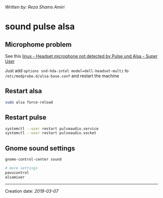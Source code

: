 _Written by: Reza Shams Amiri_
# sound pulse alsa

## Microphome problem

See this [linux - Headset microphone not detected by Pulse und Alsa - Super User][LHMNDBPUASU]

Just add `options snd-hda-intel model=dell-headset-multi` to `/etc/modprobe.d/alsa-base.conf` and restart the machine

## Restart alsa

``` sh
sudo alsa force-reload
```

## Restart pulse

``` sh
systemctl --user restart pulseaudio.service
systemctl --user restart pulseaudio.socket
```

## Gnome sound settings
``` sh
gnome-control-center sound

# more settings
pavucontrol
alsamixer

```

* * *
Creation date: _2019-03-07_

[LHMNDBPUASU]: https://superuser.com/a/1423564/285113